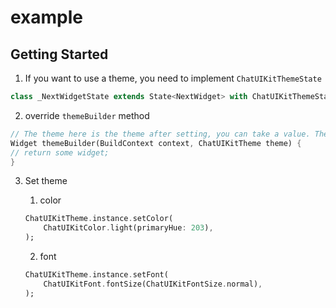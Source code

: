 # example

## Getting Started

1. If you want to use a theme, you need to implement `ChatUIKitThemeState`

```dart
class _NextWidgetState extends State<NextWidget> with ChatUIKitThemeState {}
```

2. override `themeBuilder` method

```dart
// The theme here is the theme after setting, you can take a value. There is no need to override the `build` once `themeBuilder` is used
Widget themeBuilder(BuildContext context, ChatUIKitTheme theme) {
// return some widget;
}
```

3. Set theme
   1.  color

    ```dart
    ChatUIKitTheme.instance.setColor(
        ChatUIKitColor.light(primaryHue: 203),
    );
    ```
    2. font

    ```dart
    ChatUIKitTheme.instance.setFont(
        ChatUIKitFont.fontSize(ChatUIKitFontSize.normal),
    );
    ```
